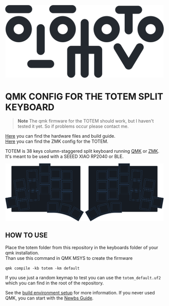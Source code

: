 <picture>
  <source media="(prefers-color-scheme: dark)" srcset="/docs/images/TOTEM_logo_dark.svg">
  <source media="(prefers-color-scheme: light)" srcset="/docs/images/TOTEM_logo_bright.svg">
  <img alt="TOTEM logo font" src="/docs/images/TOTEM_logo_bright.svg">
</picture>

# QMK CONFIG FOR THE TOTEM SPLIT KEYBOARD

> **Note**
> The qmk firmware for the TOTEM should work, but I haven't tested it yet. So if problems occur please contact me.

[Here](https://github.com/GEIGEIGEIST/totem) you can find the hardware files and build guide.\
[Here](https://github.com/GEIGEIGEIST/zmk-config-totem) you can find the ZMK config for the TOTEM.

TOTEM is 38 keys column-staggered split keyboard running [QMK](https://docs.qmk.fm/) or [ZMK](https://zmk.dev/). It's meant to be used with a SEEED XIAO RP2040 or BLE.


![TOTEM layout](/docs/images/TOTEM_layout.svg)



## HOW TO USE

Place the totem folder from this repository in the keyboards folder of your qmk installation.\
Than use this command in QMK MSYS to create the firmware

`qmk compile -kb totem -km default`

If you use just a random keymap to test you can use the `totem_default.uf2` which you can find in the root of the repository.

See the [build environment setup](https://docs.qmk.fm/#/getting_started_build_tools) for more information. If you never used QMK, you can start with the [Newbs Guide](https://docs.qmk.fm/#/newbs).